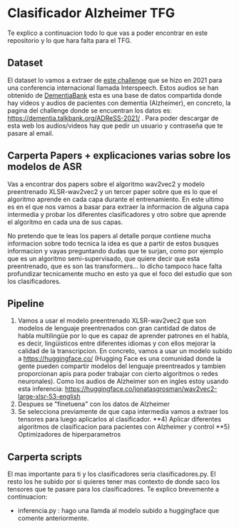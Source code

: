 # Clasificador Alzheimer TFG

Te explico a continuacion todo lo que vas a poder encontrar en este repositorio y lo que hara falta para el TFG. 

## Dataset 

El dataset lo vamos a extraer de [este challenge](https://luzs.gitlab.io/adresso-2021/) que se hizo en 2021 para una conferencia internacional llamada Interspeech. Estos audios se han obtenido de [DementiaBank](https://dementia.talkbank.org/) esta es una base de datos compartida donde hay videos y audios de pacientes con dementia (Alzheimer), en concreto, la pagina del challenge donde se encuentran los datos es: https://dementia.talkbank.org/ADReSS-2021/ . Para poder descargar de esta web los audios/videos hay que pedir un usuario y contraseña que te pasare al email. 

## Carperta Papers + explicaciones varias sobre los modelos de ASR

Vas a encontrar dos papers sobre el algoritmo wav2vec2 y modelo preentrenado XLSR-wav2vec2 y un tercer paper sobre que es lo que el algoritmo aprende en cada capa durante el entrenamiento. En este ultimo es en el que nos vamos a basar para extraer la informacion de alguna capa intermedia y probar los diferentes clasificadores y otro sobre que aprende el algoritmo en cada una de sus capas. 

No pretendo que te leas los papers al detalle porque contiene mucha informacion sobre todo tecnica la idea es que a partir de estos busques informacion y vayas preguntando dudas que te surjan, como por ejemplo que es un algoritmo semi-supervisado, que quiere decir que esta preentrenado, que es son las transformers... lo dicho tampoco hace falta profundizar tecnicamente mucho en esto ya que el foco del estudio que son los clasificadores. 


## Pipeline

1) Vamos a usar el modelo preentrenado XLSR-wav2vec2 que son modelos de lenguaje preentrenados con gran cantidad de datos de habla multilingüe por lo que es capaz de aprender patrones en el habla, es decir, lingüisticos entre diferentes idiomas y con ellos mejorar la calidad de la transcripcion. En concreto, vamos a usar un modelo subido a https://huggingface.co/ (Hugging Face es una comunidad donde la gente pueden compartir modelos del lenguaje preentreados y tambien proporcionan apis para poder trabajar con cierto algoritmos o redes neuronales). Como los audios de Alzheimer son en ingles estoy usando esta inferencia: https://huggingface.co/jonatasgrosman/wav2vec2-large-xlsr-53-english
2) Despues se "finetuena" con los datos de Alzheimer
3) Se selecciona previamente de que capa intermedia vamos a extraer los tensores para luego aplicarlos al clasificador. 
**4) Aplicar diferentes algoritmos de clasificacion para pacientes con Alzheimer y control 
**5) Optimizadores de hiperparametros 

## Carperta scripts

El mas importante para ti y los clasificadores seria clasificadores.py. El resto los he subido por si quieres tener mas contexto de donde saco los tensores que te pasare para los clasificadores. Te explico brevemente a continuacion: 

-  inferencia.py : hago una llamda al modelo subido a huggingface que comente anteriormente. 
